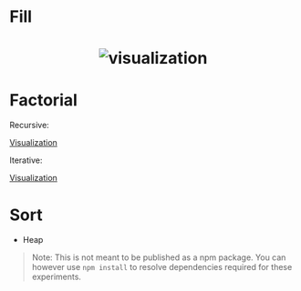 Fill
====

<h1 align="center">
	<img src="https://cdn.jsdelivr.net/gh/vitoc/compsci@138f75bc/fill.gif" alt="visualization">
</h1>

Factorial
=========

Recursive:

[Visualization](https://goo.gl/8BWXbZ)

Iterative:

[Visualization](https://goo.gl/Q97VcB)

Sort
====

- Heap

> Note: This is not meant to be published as a npm package. You can however use `npm install` to resolve dependencies required for these experiments.
